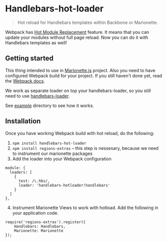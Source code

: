 # Handlebars-hot-loader

> Hot reload for Handlebars templates within Backbone or Marionette.

Webpack has [Hot Module Replacement](http://webpack.github.io/docs/hot-module-replacement-with-webpack.html) feature.
It means that you can update your modules without full page reload. Now you can do it with Handlebars templates as well!

## Getting started
This thing intended to use in [Marionette.js](http://marionettejs.com/) project. Also you need to have configured Webpack build for your project.
If you still haven't done yet, read the [Webpack docs](http://webpack.github.io/docs/configuration.html).

We work as separate loader on top your handlebars-loader, so you still need to use
[handlebars-loader](https://github.com/altano/handlebars-loader).

See [example](example) directory to see how it works.

## Installation

Once you have working Webpack build with hot reload, do the following:

1. `npm install handlebars-hot-loader`
2. `npm install regions-extras` – this step is nessesary, because we need to instrument our marionette packages
3. Add the loader into your Webpack configuration
```
module: {
  loaders: [
    {
      test: /\.hbs/,
      loader: 'handlebars-hotloader!handlebars'
    }
  ]
},
```
4. Instrument Marionette Views to work with hotload. Add the following in your application code.
```
require('regions-extras').register({
    Handlebars: Handlebars,
    Marionette: Marionette
});
```
